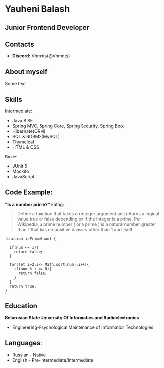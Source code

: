 # Yauheni Balash
## Junior Frontend Developer


## Contacts
* **Discord:** Vhmnts(@Vhmnts)


## About myself
Some text

## Skills 
Intermediate:
* Java 8 SE
* Spring MVC, Spring Core, Spring Security, Spring Boot
* Hibernate(ORM)
* SQL & RDBMS(MySQL)
* Thymeleaf
* HTML & CSS

Basic:
* JUnit 5
* Mockito
* JavaScript


## Code Example:
**"Is a number prime?"** katag:
>Define a function that takes an integer argument and returns a logical value true or false depending on if the integer is a prime.
Per Wikipedia, a prime number ( or a prime ) is a natural number greater than 1 that has no positive divisors other than 1 and itself.

```
function isPrime(num) {   
  
  if(num <= 1){
    return false;
  }
  
  for(let i=2;i<= Math.sqrt(num);i++){
    if(num % i == 0){
      return false;
    }
  }
  return true;
}
 ```


## Education
**Belarusian State University Of Informatics and Radioelectronics**
  * Engineering-Psychological Maintenance of Information Technologies


## Languages:
* Russian - Native
* English - Pre-Intermediate/Intermediate